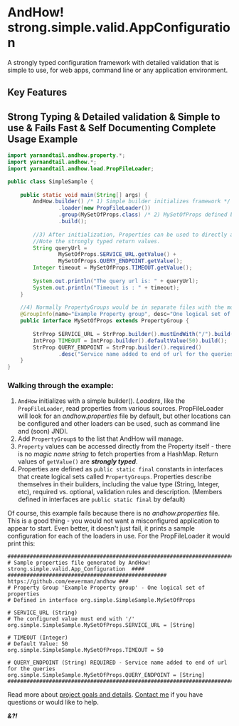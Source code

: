 AndHow!  strong.simple.valid.AppConfiguration
======
A strongly typed configuration framework with detailed validation that is simple to use, 
for web apps, command line or any application environment.

Key Features
--------------
Strong Typing **&** Detailed validation **&** Simple to use **&** Fails Fast **&** Self Documenting
Complete Usage Example
--------------
```java
import yarnandtail.andhow.property.*;
import yarnandtail.andhow.*;
import yarnandtail.andhow.load.PropFileLoader;

public class SimpleSample {
	
	public static void main(String[] args) {
		AndHow.builder() /* 1) Simple builder initializes framework */
				.loader(new PropFileLoader())
				.group(MySetOfProps.class) /* 2) MySetOfProps defined below */
				.build();
	
		//3) After initialization, Properties can be used to directly access their values.
		//Note the strongly typed return values.
		String queryUrl =
				MySetOfProps.SERVICE_URL.getValue() +
				MySetOfProps.QUERY_ENDPOINT.getValue();
		Integer timeout = MySetOfProps.TIMEOUT.getValue();
		
		System.out.println("The query url is: " + queryUrl);
		System.out.println("Timeout is : " + timeout);
	}
	
	//4) Normally PropertyGroups would be in separate files with the module they apply to
	@GroupInfo(name="Example Property group", desc="One logical set of properties")
	public interface MySetOfProps extends PropertyGroup {
		
		StrProp SERVICE_URL = StrProp.builder().mustEndWith("/").build();
		IntProp TIMEOUT = IntProp.builder().defaultValue(50).build();
		StrProp QUERY_ENDPOINT = StrProp.builder().required()
				.desc("Service name added to end of url for the queries").build();
	}
}
```
### Walking through the example:
1.	`AndHow` initializes with a simple builder().  _Loaders_, like the `PropFileLoader`,
	read properties from various sources.  PropFileLoader will look for an _andhow.properties_ file by default,
	but other locations can be configured and other loaders can be used, such as
	command line and (soon) JNDI.
2.	Add `PropertyGroup`s to the list that AndHow will manage.
3.	`Property` values can be accessed directly from the Property itself - there is
	no _magic name string_ to fetch properties from a HashMap.
	Return values of `getValue()` are _**strongly typed**_.
4.	Properties are defined as `public static final` constants in interfaces that
	create logical sets called `PropertyGroups`.  Properties describe themselves
	in their builders, including the value type (String, Integer, etc), required vs. optional,
	validation rules and description.  (Members defined in interfaces are `public static final`
	by default)

Of course, this example fails because there is no _andhow.properties_ file.
This is a good thing - you would not want a misconfigured application to appear to start.
Even better, it doesn't just fail, it prints a sample configuration for each
of the loaders in use.  For the PropFileLoader it would print this:

```properties
##########################################################################################
# Sample properties file generated by AndHow!  strong.simple.valid.App_Configuration  ####
##################################################  https://github.com/eeverman/andhow ###
# Property Group 'Example Property group' - One logical set of properties
# Defined in interface org.simple.SimpleSample.MySetOfProps

# SERVICE_URL (String) 
# The configured value must end with '/'
org.simple.SimpleSample.MySetOfProps.SERVICE_URL = [String]

# TIMEOUT (Integer) 
# Default Value: 50
org.simple.SimpleSample.MySetOfProps.TIMEOUT = 50

# QUERY_ENDPOINT (String) REQUIRED - Service name added to end of url for the queries
org.simple.SimpleSample.MySetOfProps.QUERY_ENDPOINT = [String]
##########################################################################################
```	

Read more about [project goals and details](https://github.com/eeverman/andhow/wiki).
[Contact me](https://github.com/eeverman) if you have questions or would like to help.
	
_**&?!**_